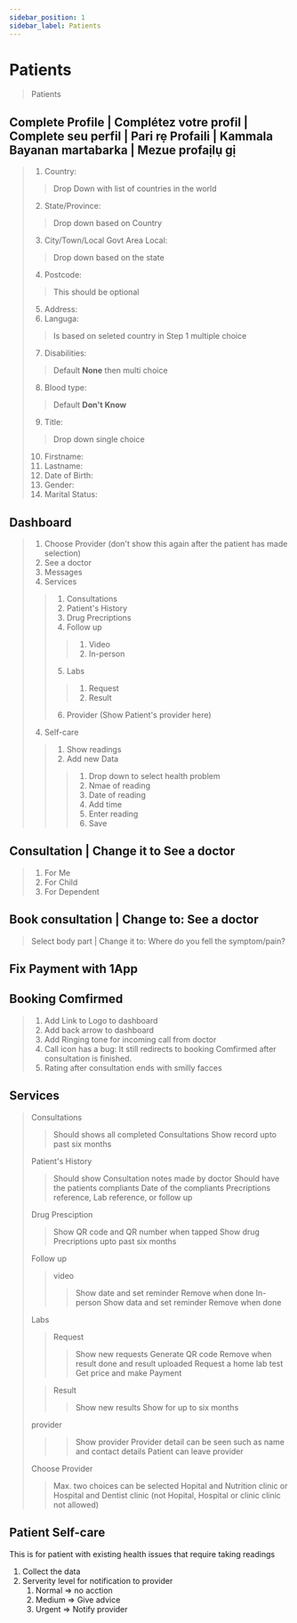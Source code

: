 ```yaml
---
sidebar_position: 1
sidebar_label: Patients
---
```

# Patients

> Patients

## Complete Profile | Complétez votre profil | Complete seu perfil | Pari rẹ Profaili | Kammala Bayanan martabarka | Mezue profaịlụ gị
 
> 1. Country:
> > Drop Down with list of countries in the world
> 2. State/Province:
> > Drop down based on Country
> 3. City/Town/Local Govt Area Local:
> > Drop down based on the state
> 4. Postcode: 
> > This should be optional
> 5. Address:
> 6. Languga: 
> > Is based on seleted country in Step 1 multiple choice
> 7. Disabilities: 
> > Default **None** then multi choice
> 8. Blood type:
> > Default **Don't Know**
> 9. Title:
> > Drop down single choice
> 10. Firstname:
> 11. Lastname:
> 12. Date of Birth:
> 13. Gender: 
> 14. Marital Status:
> 

## Dashboard 
> 1. Choose Provider (don't show this again after the patient has made selection)
> 2. See a doctor 
> 3. Messages 
> 4. Services
> > 1. Consultations
> > 2. Patient's History
> > 3. Drug Precriptions
> > 4. Follow up
> > > 1. Video 
> > > 2. In-person
> > 5. Labs 
> > > 1. Request
> > > 2. Result 
> > 6. Provider (Show Patient's provider here)
> 4. Self-care
> > 1. Show readings
> > 2. Add new Data
> > > 1. Drop down to select health problem
> > > 2. Nmae of reading
> > > 3. Date of reading
> > > 4. Add time
> > > 5. Enter reading
> > > 6. Save


## Consultation | Change it to See a doctor
> 1. For Me 
> 2. For Child
> 3. For Dependent

## Book consultation | Change to: See a doctor
> Select body part | Change it to: Where do you fell the symptom/pain?


## Fix Payment with 1App

## Booking Comfirmed 
> 1. Add Link to Logo to dashboard
> 2. Add back arrow to dashboard
> 3. Add Ringing tone for incoming call from doctor
> 4. Call icon has a bug: It still redirects to booking Comfirmed after consultation is finished.
> 5. Rating after consultation ends with smilly facces

## Services
> Consultations 
> > Should shows all completed Consultations
> > Show record upto past six months
> 
> Patient's History
> > Should show Consultation notes made by doctor
> > Should have the patients compliants 
> > Date of the compliants
> > Precriptions reference, Lab reference, or follow up
> 
> Drug Presciption 
> > Show QR code and QR number when tapped
> > Show drug Precriptions upto past six months
> 
> Follow up
> > video 
> > > Show date and set reminder
> > > Remove when done
> > In-person
> > > Show data and set reminder 
> > > Remove when done
> 
> Labs
> > Request 
> > > Show new requests
> > > Generate QR code
> > > Remove when result done and result uploaded
> > > Request a home lab test
> > > Get price and make Payment
> 
> > Result 
> > > Show new results
> > > Show for up to six months
> 
> provider
> > > Show provider
> > > Provider detail can be seen such as name and contact details
> > > Patient can leave provider
> 
> Choose Provider
> > Max. two choices can be selected Hopital and Nutrition clinic or Hospital and Dentist clinic (not Hopital, Hospital or clinic clinic not allowed)

## Patient Self-care
This is for patient with existing health issues that require taking readings
1. Collect the data 
2. Serverity level for notification to provider
   1. Normal => no acction 
   2. Medium => Give advice 
   3. Urgent => Notify provider
